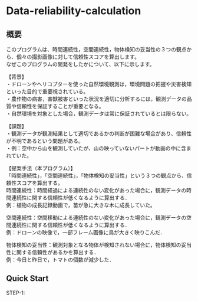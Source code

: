 # Data-reliability-calculation
## 概要　　
このプログラムは、時間連続性，空間連続性，物体検知の妥当性の３つの観点から、個々の撮影画像に対して信頼性スコアを算出します。  
なぜこのプログラムの開発をしたかについて、以下に示します。  
  
【背景】  
・ドローンやヘリコプターを使った自然環境観測は，環境問題の把握や災害検知といった目的で重要視されている。  
・農作物の病害，害獣被害といった状況を適切に分析するには，観測データの品質や信頼性を保証することが重要となる。  
・自然環境を対象とした場合，観測データは常に保証されているとは限らない。  
  
【課題】  
・観測データが観測結果として適切であるかの判断が困難な場合があり、信頼性が不明であるという問題がある。  
・例：空中から山を観測していたが、山の映っていないパートが動画の中に含まれていた。  
  
【提案手法（本プログラム）】  
「時間連続性」，「空間連続性」，「物体検知の妥当性」という３つの観点から、信頼性スコアを算出する。  
時間連続性：時間経過による連続性のない変化があった場合に，観測データの時間連続性に関する信頼性が低くなるように算出する．  
例：植物の成長記録動画で，苗が急に大きな木に成長していた。  
  
空間連続性：空間移動による連続性のない変化があった場合に，観測データの空間連続性に関する信頼性が低くなるように算出する．  
例：ドローンの映像で，一部フレーム画像に鳥が大きく映りこんだ．  
  
物体検知の妥当性：観測対象となる物体が検知されない場合に，物体検知の妥当性に関する信頼性があるかを算出する．  
例：今日と昨日で，トマトの個数が減少した．  

## Quick Start
STEP-1:

